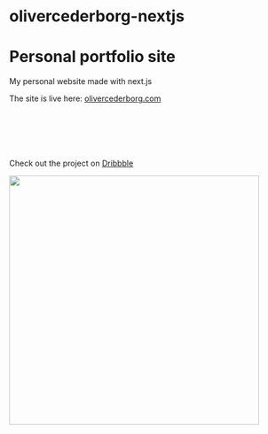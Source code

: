 # olivercederborg-nextjs
<h1>Personal portfolio site</h1>
<p>My personal website made with next.js</p>
<p>The site is live here: <a href="https://olivercederborg.com" target="_blank">olivercederborg.com</a></p>


<p style="margin-top: 100px">Check out the project on <a href="https://dribbble.com/shots/14532125-Personal-Website" target="_blank">Dribbble</a></p>
<img src="https://cdn.dribbble.com/users/1858541/screenshots/14532125/media/e3ef16a597cb3a1000914d7fe9d70b77.png?compress=1&resize=1600x1200" width="450" style="display: block">
